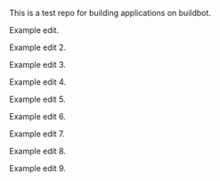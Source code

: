 This is a test repo for building applications on buildbot.

Example edit.

Example edit 2.

Example edit 3.

Example edit 4.

Example edit 5.

Example edit 6.

Example edit 7.

Example edit 8.

Example edit 9.
